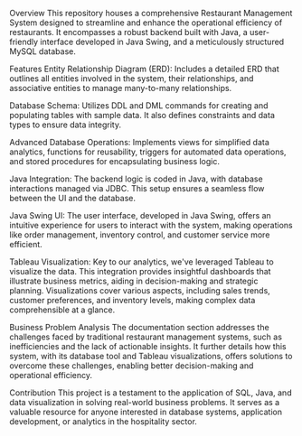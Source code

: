 Overview
This repository houses a comprehensive Restaurant Management System designed to streamline and enhance the operational efficiency of restaurants. It encompasses a robust backend built with Java, a user-friendly interface developed in Java Swing, and a meticulously structured MySQL database.

Features
Entity Relationship Diagram (ERD): Includes a detailed ERD that outlines all entities involved in the system, their relationships, and associative entities to manage many-to-many relationships.

Database Schema: Utilizes DDL and DML commands for creating and populating tables with sample data. It also defines constraints and data types to ensure data integrity.

Advanced Database Operations: Implements views for simplified data analytics, functions for reusability, triggers for automated data operations, and stored procedures for encapsulating business logic.

Java Integration: The backend logic is coded in Java, with database interactions managed via JDBC. This setup ensures a seamless flow between the UI and the database.

Java Swing UI: The user interface, developed in Java Swing, offers an intuitive experience for users to interact with the system, making operations like order management, inventory control, and customer service more efficient.

Tableau Visualization: Key to our analytics, we've leveraged Tableau to visualize the data. This integration provides insightful dashboards that illustrate business metrics, aiding in decision-making and strategic planning. Visualizations cover various aspects, including sales trends, customer preferences, and inventory levels, making complex data comprehensible at a glance.

Business Problem Analysis
The documentation section addresses the challenges faced by traditional restaurant management systems, such as inefficiencies and the lack of actionable insights. It further details how this system, with its database tool and Tableau visualizations, offers solutions to overcome these challenges, enabling better decision-making and operational efficiency.

Contribution
This project is a testament to the application of SQL, Java, and data visualization in solving real-world business problems. It serves as a valuable resource for anyone interested in database systems, application development, or analytics in the hospitality sector.

